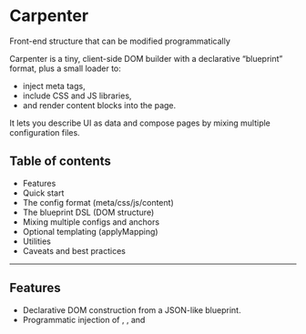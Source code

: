 # Carpenter
Front-end structure that can be modified programmatically

Carpenter is a tiny, client-side DOM builder with a declarative “blueprint” format, plus a small loader to:
- inject meta tags,
- include CSS and JS libraries,
- and render content blocks into the page.

It lets you describe UI as data and compose pages by mixing multiple configuration files.

## Table of contents
- Features
- Quick start
- The config format (meta/css/js/content)
- The blueprint DSL (DOM structure)
- Mixing multiple configs and anchors
- Optional templating (applyMapping)
- Utilities
- Caveats and best practices

---

## Features
- Declarative DOM construction from a JSON-like blueprint.
- Programmatic injection of <meta>, <link>, and <script> tags.
- Merge multiple configs: CSS/JS arrays are concatenated; content blocks are appended and can target specific anchors.
- Minimal surface area: two classes.
  - Carpenter: low-level builder for DOM nodes.
  - BuildConfig: high-level loader for meta/css/js/content.

---

## Quick start

1) Include Carpenter (local or CDN)
```html
<!-- Local -->
<script src="static/js/Core/carpenter.js"></script>

<!-- Or CDN -->
<!-- <script src="https://cdn.jsdelivr.net/gh/kahemka/Carpenter/static/js/Core/carpenter.js"></script> -->

    Provide your config files as JavaScript that attach globals (e.g. config, config_main_section). Note: although the files are named .json in examples, they must actually be served as JavaScript code:

<script src="static/config/Theme_1/config_online.json"></script>     <!-- defines window.config -->
<script src="static/config/Theme_1/config_test1.json"></script>      <!-- defines window.config_main_section -->

    Bootstrap Carpenter:

<script>
  // Initialize with a list of global config variable names in the order you want to apply them.
  const init = new BuildConfig(["config", "config_main_section"]);

  window.addEventListener("DOMContentLoaded", () => {
    // Recommended order to reduce FOUC and preserve script order:
    init.loadMetaDescription();
    init.loadCssStyle();
    init.loadJsLib();
    init.loadContent();
  });
</script>
```
    Serve files with a static HTTP server to avoid CORS/content-type surprises:

    Python: python -m http.server 8000
    Node (serve): npx serve . Then open http://localhost:8000/Examples/Theme_1/mix.html

The config format
Each config is a JavaScript file that sets a global variable (e.g. config = { ... } or config_main_section = { ... }).
Supported keys:

    meta: object with page metadata
        title: string
        icon: string (favicon URL)
        og: object (Open Graph mapping: title/type/image/description)
    css: array of link tag attributes (objects)
        Example: { "href": "...", "rel": "stylesheet" }
    js: array of script tag attributes (objects)
        Example: { "src": "..." }
    content: blueprint array that describes DOM nodes to render
    content_block_id (optional): id of the element where this config’s content will be injected

Example (simplified):

    config = {
    "meta": {
        "title": "Theme 1 - Frontend Software",
        "icon": "https://img.icons8.com/color/48/maintenance.png",
        "og": {
        "title": "Demo: Theme 1",
        "type": "website",
        "image": "https://imgur.com/0dqdq3ms",
        "description": "Frontend template..."
        }
    },
    "css": [
        { "href": "static/css/Core/bootstrap.min.css", "rel": "stylesheet" },
        { "href": "static/css/Theme_1/main.css", "rel": "stylesheet" }
    ],
    "js": [
        { "src": "static/js/Core/bootstrap.bundle.min.js" },
        { "src": "static/js/Theme_1/main.js" }
    ],
    "content": [
        { "item": "main", "attributes": { "class":"main-wrapper", "id":"main_section" } }
    ]
    }

The blueprint DSL (DOM structure)
A blueprint is an array of node descriptors. Each descriptor:

    item: string (tag name)
    attributes: object (HTML attributes map)
    children: array of node descriptors (recursive)
    text / textContent / value: special properties mapped to DOM element properties

Minimal example:

    [
    {
        "item": "div",
        "attributes": { "class": "container" },
        "children": [
        { "item": "h1", "textContent": "Hello Carpenter" },
        { "item": "p",  "textContent": "This content is declared as data." }
        ]
    }
    ]


This builds:

<div class="container">
  <h1>Hello Carpenter</h1>
  <p>This content is declared as data.</p>
</div>

Notes:

    Use textContent for textual content (preferred). “text” is also supported (useful e.g. for <option> elements where .text is a property).
    No innerHTML is used by Carpenter; to avoid XSS, keep using text/textContent/value.

Mixing multiple configs and anchors
When you instantiate with an array, e.g.:
``
const init = new BuildConfig(["config", "config_main_section"]);
``
Behavior:

    meta/css/js: concatenated in that order.
    content: each config’s content is appended separately, in sequence.
    content_block_id: if present in a config, that content is injected at document.getElementById(content_block_id). If absent, it is injected into <body>.

Example pattern:

    First config creates layout shell (sidebar, header, main id="main_section").
    Second config (with "content_block_id": "main_section") injects the page content inside that shell.

Optional templating (applyMapping)
Carpenter ships an experimental method:

    applyMapping(content, template, value)

        content: the blueprint array to modify
        template: map of aliases to [path, property]
            path is an array of indexes to locate a node inside nested children
        value: map of alias -> replacement

Example snippet (from config_test1.json):

    "mapping_template": {
    "title_1":      [[0,0,1], "textContent"],
    "subtitle_1":   [[0,1,0], "textContent"],
    "description_1":[[0,1,1], "textContent"],
    "text_button":  [[0,1,2,0], "textContent"]
    },
    "mapping_values": {
    "title_1": "Carpenter.js",
    "subtitle_1": "Experimental frontend side-project",
    "description_1": "Initially built to display analytics...",
    "text_button": "See documentation"
    }

Note: In the current version, applyMapping is not invoked by default (commented inside loadContent). If you need it, either:

- call it yourself before loadContent, or
- re-enable it in loadContent for your fork.

Utilities
    ``
    killChildren(targetElement)
        Remove all children from the target element (wrapped in try/catch).
    ``
Caveats and best practices

    Dynamic scripts order:
        Dynamically inserted scripts are asynchronous by default; execution order may not be guaranteed.
        Prefer a sequential loader (onload chaining) or set script.async = false via the property (not via setAttribute).
        Alternatively, bundle libraries or rely on modules with known load order.
    File extensions / MIME type:
        The “config_*.json” in examples are JavaScript files defining globals (e.g. config = {...}), not pure JSON.
        Ensure they’re served with text/javascript Content-Type, or rename to .js.
    Load order:
        To avoid FOUC, call: loadMetaDescription() -> loadCssStyle() -> loadJsLib() -> loadContent().
    Security:
        Whitelist attributes where possible; do not pass event handlers via attributes in untrusted inputs.
    Performance (advanced):
        For very large blueprints, consider building into a DocumentFragment then append it once.

API reference (short)
    
    new Carpenter(blueprint = null, target = null, storage = {})
        newBuilds(blueprint?, target?, storage?)
        buildBlueprint(blueprint?, target?)
        linkChild(target, childNode)
        killChildren(target)
    new BuildConfig(name_config = "config" | string[])
        loadMetaDescription()
        loadCssStyle()
        loadJsLib()
        loadContent()
        applyMapping(content, template, value)
    
